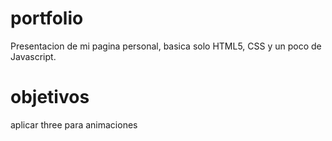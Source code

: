 # portfolio
Presentacion de mi pagina personal, basica solo HTML5, CSS y un poco de Javascript.

# objetivos

aplicar three para animaciones


